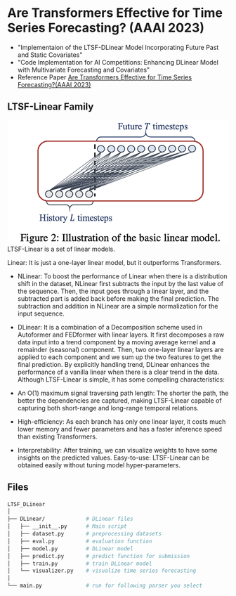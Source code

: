 # Are Transformers Effective for Time Series Forecasting? (AAAI 2023)
- "Implementaion of the LTSF-DLinear Model Incorporating Future Past and Static Covariates"
- "Code Implementation for AI Competitions: Enhancing DLinear Model with Multivariate Forecasting and Covariates"
- Reference Paper [Are Transformers Effective for Time Series Forecasting?(AAAI 2023)](https://arxiv.org/pdf/2205.13504.pdf)


## LTSF-Linear Family
![image](./pics/Linear.png)
LTSF-Linear is a set of linear models.

Linear: It is just a one-layer linear model, but it outperforms Transformers.
* NLinear: To boost the performance of Linear when there is a distribution shift in the dataset, NLinear first subtracts the input by the last value of the sequence. Then, the input goes through a linear layer, and the subtracted part is added back before making the final prediction. The subtraction and addition in NLinear are a simple normalization for the input sequence.
* DLinear: It is a combination of a Decomposition scheme used in Autoformer and FEDformer with linear layers. It first decomposes a raw data input into a trend component by a moving average kernel and a remainder (seasonal) component. Then, two one-layer linear layers are applied to each component and we sum up the two features to get the final prediction. By explicitly handling trend, DLinear enhances the performance of a vanilla linear when there is a clear trend in the data.
Although LTSF-Linear is simple, it has some compelling characteristics:

* An O(1) maximum signal traversing path length: The shorter the path, the better the dependencies are captured, making LTSF-Linear capable of capturing both short-range and long-range temporal relations.
* High-efficiency: As each branch has only one linear layer, it costs much lower memory and fewer parameters and has a faster inference speed than existing Transformers.
* Interpretability: After training, we can visualize weights to have some insights on the predicted values.
Easy-to-use: LTSF-Linear can be obtained easily without tuning model hyper-parameters.

## Files  
```bash
LTSF_DLinear  
│  
├── DLinear/             # DLinear files  
│   ├── __init__.py      # Main script  
│   ├── dataset.py       # preprocessing datasets  
│   ├── eval.py          # evaluation function  
│   ├── model.py         # DLinear model  
│   ├── predict.py       # predict function for submission  
│   ├── train.py         # train DLinear model  
│   └── visualizer.py    # visualize time series forecasting  
│  
└── main.py              # run for following parser you select
```  
